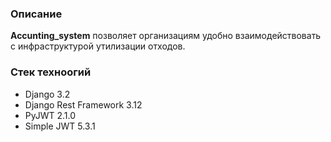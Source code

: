 ### Описание

**Accunting_system** позволяет организациям удобно взаимодействовать с инфраструктурой утилизации отходов.

### Стек техноогий

- Django 3.2
- Django Rest Framework 3.12
- PyJWT 2.1.0
- Simple JWT 5.3.1
